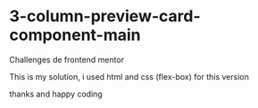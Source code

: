 # 3-column-preview-card-component-main
Challenges de frontend mentor

This is my solution, i used html and css (flex-box) for this version

thanks and happy coding
